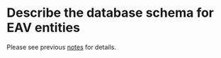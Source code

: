 # Describe the database schema for EAV entities

Please see previous [notes](https://github.com/colinmurphy/magento-exam-notes/blob/master/5.%20EAV/1.%20EAV%20Concepts/1.%20Define%20basic%20EAV%20concepts%20and%20class%20hierarchy.md#L509) for details.
